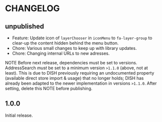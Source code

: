 # CHANGELOG

## unpublished

- Feature: Update icon of `layerChooser` in `iconMenu` to `fa-layer-group` to clear-up the content hidden behind the menu button.
- Chore: Various small changes to keep up with library updates.
- Chore: Changing internal URLs to new adresses.

NOTE Before next release, dependencies must be set to versions. AddressSearch *must* be set to a minimum version `>1.1.0` (above, not at least). This is due to DISH previously requiring an undocumented property (available direct store import & usage) that no longer holds; DISH has already been adapted to the newer implementation in versions `>1.1.0`. After setting, delete this NOTE before publishing.

## 1.0.0

Initial release.
